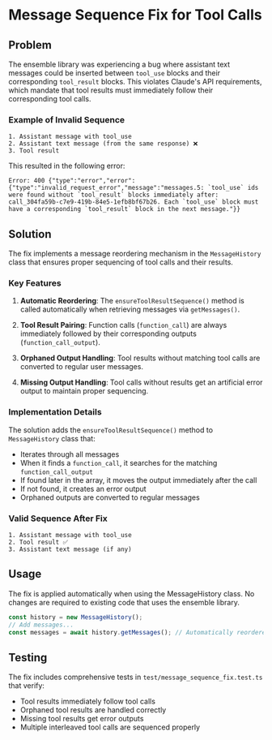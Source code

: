 # Message Sequence Fix for Tool Calls

## Problem

The ensemble library was experiencing a bug where assistant text messages could be inserted between `tool_use` blocks and their corresponding `tool_result` blocks. This violates Claude's API requirements, which mandate that tool results must immediately follow their corresponding tool calls.

### Example of Invalid Sequence
```
1. Assistant message with tool_use
2. Assistant text message (from the same response) ❌
3. Tool result
```

This resulted in the following error:
```
Error: 400 {"type":"error","error":{"type":"invalid_request_error","message":"messages.5: `tool_use` ids were found without `tool_result` blocks immediately after: call_304fa59b-c7e9-419b-84e5-1efb8bf67b26. Each `tool_use` block must have a corresponding `tool_result` block in the next message."}}
```

## Solution

The fix implements a message reordering mechanism in the `MessageHistory` class that ensures proper sequencing of tool calls and their results.

### Key Features

1. **Automatic Reordering**: The `ensureToolResultSequence()` method is called automatically when retrieving messages via `getMessages()`.

2. **Tool Result Pairing**: Function calls (`function_call`) are always immediately followed by their corresponding outputs (`function_call_output`).

3. **Orphaned Output Handling**: Tool results without matching tool calls are converted to regular user messages.

4. **Missing Output Handling**: Tool calls without results get an artificial error output to maintain proper sequencing.

### Implementation Details

The solution adds the `ensureToolResultSequence()` method to `MessageHistory` class that:

- Iterates through all messages
- When it finds a `function_call`, it searches for the matching `function_call_output`
- If found later in the array, it moves the output immediately after the call
- If not found, it creates an error output
- Orphaned outputs are converted to regular messages

### Valid Sequence After Fix
```
1. Assistant message with tool_use
2. Tool result ✅
3. Assistant text message (if any)
```

## Usage

The fix is applied automatically when using the MessageHistory class. No changes are required to existing code that uses the ensemble library.

```typescript
const history = new MessageHistory();
// Add messages...
const messages = await history.getMessages(); // Automatically reordered
```

## Testing

The fix includes comprehensive tests in `test/message_sequence_fix.test.ts` that verify:
- Tool results immediately follow tool calls
- Orphaned tool results are handled correctly
- Missing tool results get error outputs
- Multiple interleaved tool calls are sequenced properly